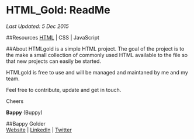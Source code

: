<!--
GitHub Markdown System:
https://help.github.com/articles/markdown-basics/
https://guides.github.com/features/mastering-markdown/
-->

# HTML_Gold: ReadMe
*Last Updated: 5 Dec 2015*

##Resources
<a href="https://github.com/bappygolder/HTML_Gold/blob/master/HTMLl.md">HTML</a>  |  CSS  |  JavaScript

##About
HTMLgold is a simple HTML project. The goal of the project is to the make a small collection of commonly used HTML available to the file so that new projects can easily be started. 

HTMLgold is free to use and will be managed and maintaned by me and my team.

Feel free to contribute, update and get in touch.

Cheers 

**Bappy** (Buppy)

##Bappy Golder <br/>
<a href="http://bappygolder.com/">Website</a>  |  <a href="https://github.com/bappygolder">LinkedIn</a> |  <a href="https://au.linkedin.com/in/bappygolder">Twitter</a>